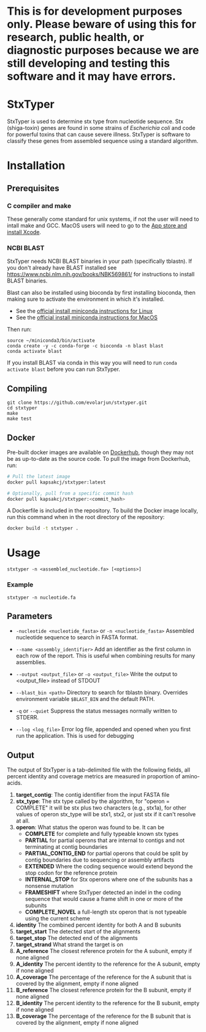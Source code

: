 # This is for development purposes only. Please beware of using this for research, public health, or diagnostic purposes because we are still developing and testing this software and it may have errors.

# StxTyper

StxTyper is used to determine stx type from nucleotide sequence. Stx (shiga-toxin) genes are found in some strains of _Escherichia coli_ and code for powerful toxins that can cause severe illness. StxTyper is software to classify these genes from assembled sequence using a standard algorithm.

# Installation

## Prerequisites

### C compiler and make

These generally come standard for unix systems, if not the user will need to intall make
and GCC. MacOS users will need to go to the [App store and install
Xcode](https://apps.apple.com/in/app/xcode/id497799835?mt=12). 

### NCBI BLAST

StxTyper needs NCBI BLAST binaries in your path (specifically tblastn). If you don't
already have BLAST installed see https://www.ncbi.nlm.nih.gov/books/NBK569861/
for instructions to install BLAST binaries.

Blast can also be installed using bioconda by first installing bioconda, then making sure to activate the environment in which it's installed. 
- See the [official install miniconda instructions for Linux](https://docs.anaconda.com/free/miniconda/#quick-command-line-install)
- See the [official install miniconda instructions for MacOS](https://docs.conda.io/en/latest/miniconda.html)

Then run:

    source ~/miniconda3/bin/activate
    conda create -y -c conda-forge -c bioconda -n blast blast
    conda activate blast

If you install BLAST via conda in this way you will need to run `conda activate blast` before you can run StxTyper.

## Compiling

    git clone https://github.com/evolarjun/stxtyper.git
    cd stxtyper
    make
    make test

## Docker

Pre-built docker images are available on [Dockerhub](https://hub.docker.com/r/kapsakcj/stxtyper), though they may not be as up-to-date as the source code. To pull the image from Dockerhub, run:

```bash
# Pull the latest image
docker pull kapsakcj/stxtyper:latest

# Optionally, pull from a specific commit hash
docker pull kapsakcj/stxtyper:<commit_hash>
```

A Dockerfile is included in the repository. To build the Docker image locally, run this command when in the root directory of the repository:

```bash
docker build -t stxtyper .
```

# Usage

    stxtyper -n <assembled_nucleotide.fa> [<options>]

### Example

    stxtyper -n nucleotide.fa

## Parameters

- `-nucleotide <nucleotide_fasta>` or `-n <nucleotide_fasta>` Assembled nucleotide sequence to search in FASTA format.

- `--name <assembly_identifier>` Add an identifier as the first column in each row of the report. This is useful when combining results for many assemblies.

- `--output <output_file>` or `-o <output_file>` Write the output to \<output\_file\> instead of STDOUT

- `--blast_bin <path>` Directory to search for tblastn binary. Overrides environment variable `$BLAST_BIN` and the default PATH.

- `-q` or `--quiet` Suppress the status messages normally written to STDERR.

- `--log <log_file>` Error log file, appended and opened when you first run the application. This is used for debugging

## Output

The output of StxTyper is a tab-delimited file with the following fields, all percent identity and coverage metrics are measured in proportion of amino-acids.

1. __target_contig__: The contig identifier from the input FASTA file
2. __stx_type__: The stx type called by the algorithm, for "operon = COMPLETE"
   it will be stx plus two characters (e.g., stx1a), for other values of operon stx_type will be
   stx1, stx2, or just stx if it can't resolve at all.
3. __operon__: What status the operon was found to be. It can be
    - __COMPLETE__ for complete and fully typeable
      known stx types
    - __PARTIAL__ for partial operons that are internal to contigs and not
      terminating at contig boundaries
    - __PARTIAL_CONTIG_END__ for partial operons that could be split by contig
      boundaries due to sequencing or assembly artifacts
    - __EXTENDED__ Where the coding sequence would extend beyond the stop codon
      for the reference protein
    - __INTERNAL_STOP__ for Stx operons where one of the subunits has a
      nonsense mutation
    - __FRAMESHIFT__ where StxTyper detected an indel in the coding sequence
      that would cause a frame shift in one or more of the subunits
    - __COMPLETE_NOVEL__ a full-length stx operon that is not typeable using
      the current scheme
4. __identity__ The combined percent identity for both A and B subunits
5. __target_start__ The detected start of the alignments
6. __target_stop__ The detected end of the alignments
7. __target_strand__ What strand the target is on
8. __A_reference__ The closest reference protein for the A subunit, empty if
none aligned
9. __A_identity__ The percent identity to the reference for the A subunit,
empty if none aligned
10. __A_coverage__ The percentage of the reference for the A subunit that is
covered by the alignment, empty if none aligned
11. __B_reference__ The closest reference protein for the B subunit, empty if
none aligned
12. __B_identity__ The percent identity to the reference for the B subunit,
empty if none aligned
13. __B_coverage__ The percentage of the reference for the B subunit that is
covered by the alignment, empty if none aligned


